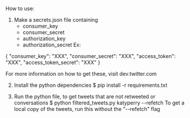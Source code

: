 How to use:

1) Make a secrets.json file containing
    - consumer_key
    - consumer_secret
    - authorization_key
    - authorization_secret
Ex:

{
    "consumer_key": "XXX",
    "consumer_secret": "XXX",
    "access_token": "XXX",
    "access_token_secret": "XXX"
}

For more information on how to get these, visit dev.twitter.com

2) Install the python dependencies
$ pip install -r requirements.txt

3) Run the python file, to get tweets that are not retweeted or conversations
$ python filtered_tweets.py katyperry --refetch
To get a local copy of the tweets, run this without the "--refetch" flag